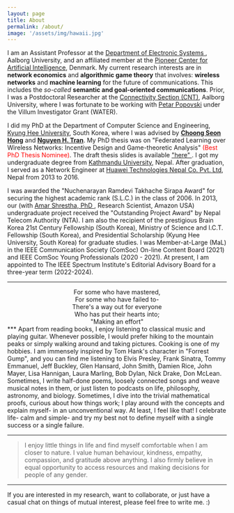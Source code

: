 ```yaml
---
layout: page
title: About
permalink: /about/
image: '/assets/img/hawaii.jpg'
---
```


I am an Assistant Professor at the <a href="https://www.es.aau.dk/" target="_blank"> Department of Electronic Systems </a>, Aalborg University, and an affiliated member at the <a href="https://www.aicentre.dk/" target="_blank"> Pioneer Center for Artificial Intelligence</a>, Denmark. My current research interests are in **network economics** and **algorithmic game theory** that involves: **wireless networks** and **machine learning** for the future of communications. This includes the _so-called_ **semantic and goal-oriented communications**. Prior, I was a Postdoctoral Researcher at the <a href="https://www.es.aau.dk/sections-labs/connectivity/" target="_blank">Connectivity Section (CNT)</a>, Aalborg University, where I was fortunate to be working with <a href="http://petarpopovski.es.aau.dk/" target="_blank">Petar Popovski</a> under the Villum Investigator Grant (WATER).  

I did my PhD at the Department of Computer Science and Engineering, <a href="https://www.khu.ac.kr/eng/main/index.do" target="_blank">  Kyung Hee University</a>, South Korea, where I was advised by <a href="https://scholar.google.com/citations?user=oKANWloAAAAJ&hl=en" target="_blank">**Choong Seon Hong**</a> and <a href="https://nguyenhoangtran.github.io/" target="_blank">**Nguyen H. Tran**</a>.  My PhD thesis was on "Federated Learning over Wireless Networks: Incentive Design and Game-theoretic Analysis" <font color="Red">(Best PhD Thesis Nominee)</font>. The draft thesis slides is available <a href="https://github.com/shashirajpandey/shashirajpandey.github.io/blob/gh-pages/assets/Shashi_FinalDefense.pptx">"here" </a>. I got my undergraduate degree from <a href="https://ku.edu.np/" target="_blank"> Kathmandu University</a>, Nepal. After graduation, I served as a Network Engineer at <a href="https://www.huawei.com/en/" target="_blank">Huawei Technologies Nepal Co. Pvt. Ltd</a>, Nepal from 2013 to 2016.

I was awarded the "Nuchenarayan Ramdevi Takhache Sirapa Award" for securing the highest academic rank (S.L.C.) in the class of 2006.  In 2013, our (with <a href="https://scholar.google.com/citations?hl=en&user=XEq0WawAAAAJ&view_op=list_works&sortby=pubdate" target="_blank"> Amar Shrestha, PhD </a>, Research Scientist, Amazon USA) undergraduate project received the "Outstanding Project Award" by  Nepal Telecom Authority (NTA). I am also the recipient of the prestigious Brain Korea 21st Century Fellowship (South Korea), Ministry of Science and I.C.T. Fellowship (South Korea), and Presidential Scholarship (Kyung Hee University, South Korea) for graduate studies. I was Member-at-Large (MaL) in the IEEE Communication Society (ComSoc) On-line Content Board (2021) and IEEE ComSoc Young Professionals (2020 - 2021). At present, I am appointed to The IEEE Spectrum Institute's Editorial Advisory Board for a three-year term (2022-2024). 


<!--***
For the past few years, I am working as a researcher in wireless communications, with particular interests in network economics, game-theoretical analysis, optimization techniques enabling 5G network services, and distribued machine learning (Federated Learning). During these years, several collaborative works have helped me understand the value of knowledge sharing as a fundamental unit of a learning journey. This spirit motivated us to an 'exciting' new work, <a href="https://arxiv.org/abs/2003.09301" target="_blank">Distributed and Democratized Learning: Philosophy and Research Challenges</a>. This work lays out a holistic philosophy with underlying principles for building distributed and democratized machine learning algorithms, namely Dem-AI. The outlined principles provide a generalization of distributed learning beyond existing mechanisms such as federated learning. We have a short blog about this <a href="https://medium.com/@shashir101/distributed-and-democratized-learning-philosophy-and-research-challenges-4ef156ed42ca" target="_blank">here</a>. 
-->
***
<center>For some who have mastered,</center>  
<center>For some who have failed to-</center>  
<center>There's a way out for everyone</center>   
<center>Who has put their hearts into;</center>  
<center>"Making an effort"</center> 
***
Apart from reading books, I enjoy listening to classical music and playing guitar. Whenever possible, I would prefer hiking to the mountain peaks or simply walking around and taking pictures. Cooking is one of my hobbies. I am immensely inspired by Tom Hank's character in "Forrest Gump", and you can find me listening to Elvis Presley, Frank Sinatra, Tommy Emmanuel, Jeff Buckley, Glen Hansard, John Smith, Damien Rice, John Mayer, Lisa Hannigan, Laura Marling, Bob Dylan, Nick Drake, Don McLean. Sometimes, I write half-done poems, loosely connected songs and weave musical notes in them, or just listen to podcasts on life, philosophy, astronomy, and biology. Sometimes, I dive into the trivial mathematical proofs, curious about how things work; I play around with the concepts and explain myself- in an unconventional way. At least, I feel like that! I celebrate life- calm and simple- and try my best not to define myself with a single success or a single failure.

<!--I enjoy reading books, playing the guitar whenever possible, hiking to the mountain peaks, traveling around, and taking pictures - cooking for the family, friends. I am immensely inspired by Tom Hank's character in "Forrest Gump", and you can find me listening to Elvis Presley, Frank Sinatra, Tommy Emmanuel, Jeff Buckley, Glen Hansard, John Smith, Damien Rice, John Mayer, Lisa Hannigan, Laura Marling, Bob Dylan, Nick Drake, Don McLean. Sometimes, I wander like the fireflies - tiny, but a meaningful creature, write half-done poems, loosely connected songs, and weave musical notes in them, or just listen to podcasts on life, philosophy, astronomy, biology. Sometimes, I dive into the trivial mathematical proofs, curious about how things work, I play around with the concepts, and explain myself- in an unconventional way. At least, I feel like that! I celebrate life- calm and simple- and try my best not to define myself with a single success, or a single failure.
-->

***
> I enjoy little things in life and find myself comfortable when I am closer to nature.
> I value human behaviour, kindness, empathy, compassion, and gratitude above anything.
> I also firmly believe in equal opportunity to access resources and making decisions for people of any gender.

***
If you are interested in my research, want to collaborate, or just have a casual chat on things of mutual interest, please feel free to write me. :)
